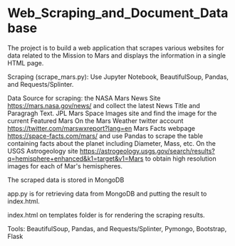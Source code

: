# Web_Scraping_and_Document_Database

The project is to build a web application that scrapes various websites for data related to the Mission to Mars and displays the information in a single HTML page.

Scraping (scrape_mars.py):
Use Jupyter Notebook, BeautifulSoup, Pandas, and Requests/Splinter.

Data Source for scraping:
the NASA Mars News Site https://mars.nasa.gov/news/ and collect the latest News Title and Paragragh Text. 
JPL Mars Space Images site and find the image for the current Featured Mars 
On the Mars Weather twitter account https://twitter.com/marswxreport?lang=en 
 Mars Facts webpage https://space-facts.com/mars/ and use Pandas to scrape the table containing facts about the planet including Diameter, Mass, etc.
On the USGS Astrogeology site https://astrogeology.usgs.gov/search/results?q=hemisphere+enhanced&k1=target&v1=Mars to obtain high resolution images for each of Mar's hemispheres.

The scraped data is stored in MongoDB

app.py is for retrieving data from MongoDB and putting the result to index.html.

index.html on templates folder is for rendering the scraping results.

Tools: BeautifulSoup, Pandas, and Requests/Splinter, Pymongo, Bootstrap, Flask

